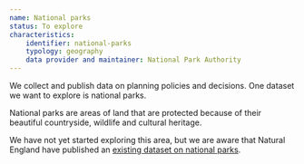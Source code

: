 ```yaml
---
name: National parks
status: To explore
characteristics:
    identifier: national-parks
    typology: geography
    data provider and maintainer: National Park Authority
---
```


We collect and publish data on planning policies and decisions. One dataset we want to explore is national parks. 

National parks are areas of land that are protected because of their beautiful countryside, wildlife and cultural heritage.

We have not yet started exploring this area, but we are aware that Natural England have published an [existing dataset on national parks](https://data.gov.uk/dataset/334e1b27-e193-4ef5-b14e-696b58bb7e95/national-parks-england).
